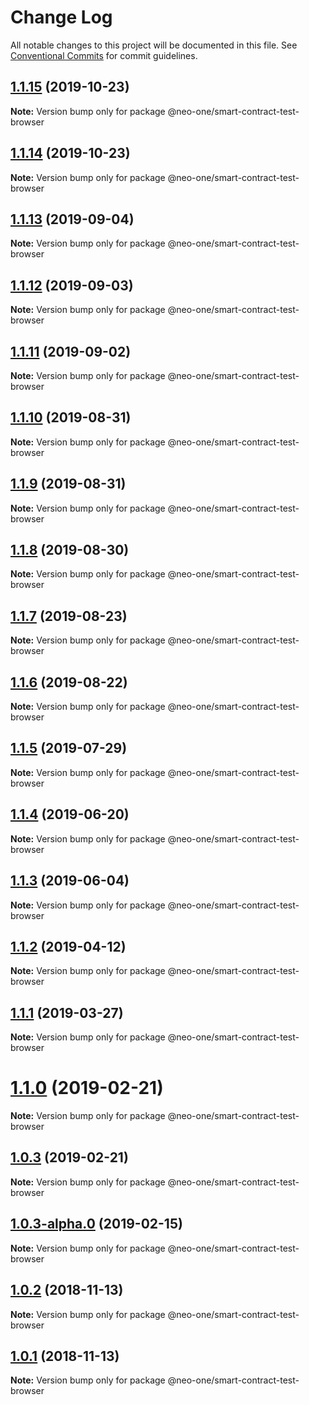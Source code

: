 # Change Log

All notable changes to this project will be documented in this file.
See [Conventional Commits](https://conventionalcommits.org) for commit guidelines.

## [1.1.15](https://github.com/neo-one-suite/neo-one/compare/@neo-one/smart-contract-test-browser@1.1.14...@neo-one/smart-contract-test-browser@1.1.15) (2019-10-23)

**Note:** Version bump only for package @neo-one/smart-contract-test-browser





## [1.1.14](https://github.com/neo-one-suite/neo-one/compare/@neo-one/smart-contract-test-browser@1.1.13...@neo-one/smart-contract-test-browser@1.1.14) (2019-10-23)

**Note:** Version bump only for package @neo-one/smart-contract-test-browser





## [1.1.13](https://github.com/neo-one-suite/neo-one/compare/@neo-one/smart-contract-test-browser@1.1.12...@neo-one/smart-contract-test-browser@1.1.13) (2019-09-04)

**Note:** Version bump only for package @neo-one/smart-contract-test-browser





## [1.1.12](https://github.com/neo-one-suite/neo-one/compare/@neo-one/smart-contract-test-browser@1.1.11...@neo-one/smart-contract-test-browser@1.1.12) (2019-09-03)

**Note:** Version bump only for package @neo-one/smart-contract-test-browser





## [1.1.11](https://github.com/neo-one-suite/neo-one/compare/@neo-one/smart-contract-test-browser@1.1.10...@neo-one/smart-contract-test-browser@1.1.11) (2019-09-02)

**Note:** Version bump only for package @neo-one/smart-contract-test-browser





## [1.1.10](https://github.com/neo-one-suite/neo-one/compare/@neo-one/smart-contract-test-browser@1.1.9...@neo-one/smart-contract-test-browser@1.1.10) (2019-08-31)

**Note:** Version bump only for package @neo-one/smart-contract-test-browser





## [1.1.9](https://github.com/neo-one-suite/neo-one/compare/@neo-one/smart-contract-test-browser@1.1.8...@neo-one/smart-contract-test-browser@1.1.9) (2019-08-31)

**Note:** Version bump only for package @neo-one/smart-contract-test-browser





## [1.1.8](https://github.com/neo-one-suite/neo-one/compare/@neo-one/smart-contract-test-browser@1.1.7...@neo-one/smart-contract-test-browser@1.1.8) (2019-08-30)

**Note:** Version bump only for package @neo-one/smart-contract-test-browser





## [1.1.7](https://github.com/neo-one-suite/neo-one/compare/@neo-one/smart-contract-test-browser@1.1.6...@neo-one/smart-contract-test-browser@1.1.7) (2019-08-23)

**Note:** Version bump only for package @neo-one/smart-contract-test-browser





## [1.1.6](https://github.com/neo-one-suite/neo-one/compare/@neo-one/smart-contract-test-browser@1.1.5...@neo-one/smart-contract-test-browser@1.1.6) (2019-08-22)

**Note:** Version bump only for package @neo-one/smart-contract-test-browser





## [1.1.5](https://github.com/neo-one-suite/neo-one/compare/@neo-one/smart-contract-test-browser@1.1.4...@neo-one/smart-contract-test-browser@1.1.5) (2019-07-29)

**Note:** Version bump only for package @neo-one/smart-contract-test-browser





## [1.1.4](https://github.com/neo-one-suite/neo-one/compare/@neo-one/smart-contract-test-browser@1.1.3...@neo-one/smart-contract-test-browser@1.1.4) (2019-06-20)

**Note:** Version bump only for package @neo-one/smart-contract-test-browser





## [1.1.3](https://github.com/neo-one-suite/neo-one/compare/@neo-one/smart-contract-test-browser@1.1.2...@neo-one/smart-contract-test-browser@1.1.3) (2019-06-04)

**Note:** Version bump only for package @neo-one/smart-contract-test-browser





## [1.1.2](https://github.com/neo-one-suite/neo-one/compare/@neo-one/smart-contract-test-browser@1.1.1...@neo-one/smart-contract-test-browser@1.1.2) (2019-04-12)

**Note:** Version bump only for package @neo-one/smart-contract-test-browser





## [1.1.1](https://github.com/neo-one-suite/neo-one/compare/@neo-one/smart-contract-test-browser@1.1.0...@neo-one/smart-contract-test-browser@1.1.1) (2019-03-27)

**Note:** Version bump only for package @neo-one/smart-contract-test-browser





# [1.1.0](https://github.com/neo-one-suite/neo-one/compare/@neo-one/smart-contract-test-browser@1.0.3...@neo-one/smart-contract-test-browser@1.1.0) (2019-02-21)

**Note:** Version bump only for package @neo-one/smart-contract-test-browser





## [1.0.3](https://github.com/neo-one-suite/neo-one/compare/@neo-one/smart-contract-test-browser@1.0.3-alpha.0...@neo-one/smart-contract-test-browser@1.0.3) (2019-02-21)

**Note:** Version bump only for package @neo-one/smart-contract-test-browser





## [1.0.3-alpha.0](https://github.com/neo-one-suite/neo-one/compare/@neo-one/smart-contract-test-browser@1.0.2...@neo-one/smart-contract-test-browser@1.0.3-alpha.0) (2019-02-15)

**Note:** Version bump only for package @neo-one/smart-contract-test-browser





## [1.0.2](https://github.com/neo-one-suite/neo-one/compare/@neo-one/smart-contract-test-browser@1.0.1...@neo-one/smart-contract-test-browser@1.0.2) (2018-11-13)

**Note:** Version bump only for package @neo-one/smart-contract-test-browser





## [1.0.1](https://github.com/neo-one-suite/neo-one/compare/@neo-one/smart-contract-test-browser@1.0.0...@neo-one/smart-contract-test-browser@1.0.1) (2018-11-13)

**Note:** Version bump only for package @neo-one/smart-contract-test-browser
